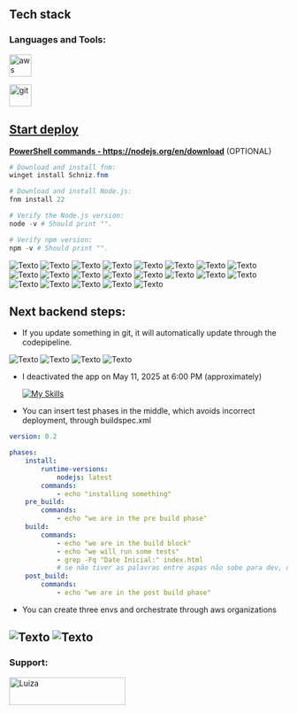 
## Tech stack


<h3 align="left">Languages and Tools:</h3>

<a href="https://aws.amazon.com" target="_blank" rel="noreferrer"> <img src="https://raw.githubusercontent.com/devicons/devicon/master/icons/amazonwebservices/amazonwebservices-original-wordmark.svg" alt="aws" width="40" height="40"/> </a> 

<a href="https://flask.palletsprojects.com/" target="_blank" rel="noreferrer"> <a href="https://git-scm.com/" target="_blank" rel="noreferrer"> <img src="https://www.vectorlogo.zone/logos/git-scm/git-scm-icon.svg" alt="git" width="40" height="40"/> </a> <a href="https://hadoop.apache.org/" target="_blank" rel="noreferrer">  <a href="https://nodejs.org" target="_blank" rel="noreferrer"> 

## Start deploy 

**PowerShell commands - https://nodejs.org/en/download** (OPTIONAL)

````ps1
# Download and install fnm:
winget install Schniz.fnm

# Download and install Node.js:
fnm install 22

# Verify the Node.js version:
node -v # Should print "".

# Verify npm version:
npm -v # Should print "".

````

![Texto ](imgs/0.0.0.png)
![Texto ](imgs/0.0.1png)
![Texto ](imgs/0.0.2.png)
![Texto ](imgs/0.0.3.png)
![Texto ](imgs/0.0.4.png)
![Texto ](imgs/1.0.png)
![Texto ](imgs/1.1.png)
![Texto ](imgs/1.2.png)
![Texto ](imgs/1.3.png)
![Texto ](imgs/2.1.png)
![Texto ](imgs/2.png)
![Texto ](imgs/3.2.png)
![Texto ](imgs/3.3.png)
![Texto ](imgs/3.4.png)
![Texto ](imgs/3.5.png)
![Texto ](imgs/3.7.png)
![Texto ](imgs/3.8.png)
![Texto ](imgs/3.9.png)
![Texto ](imgs/3.10.png)
![Texto ](imgs/3.11.png)
![Texto ](imgs/3.12.png)


## Next backend steps:
- If you update something in git, it will automatically update through the codepipeline.

![Texto ](imgs/11.1.2.png)
![Texto ](imgs/11.1.3.png)
![Texto ](imgs/11.1.4.png)
![Texto ](imgs/url.png)

* I deactivated the app on May 11, 2025 at 6:00 PM (approximately)

  [![My Skills](https://skillicons.dev/icons?i=aws&perline=3)](https://skillicons.dev)

- You can insert test phases in the middle, which avoids incorrect deployment, through buildspec.xml

````yml
version: 0.2

phases: 
    install:
        runtime-versions:
            nodejs: latest
        commands:
            - echo "installing something"
    pre_build:
        commands: 
            - echo "we are in the pre build phase"
    build:
        commands:
            - echo "we are in the build block"
            - echo "we will run some tests"
            - grep -Fq "Date Inicial:" index.html
            # se não tiver as palavras entre aspas não sobe para dev, ou stage ou prod errado
    post_build:
        commands:
            - echo "we are in the post build phase"
````

- You can create three envs and orchestrate through aws organizations

![Texto ](imgs/12.png)
![Texto ](imgs/13.png)
- 
<h3 align="left">Support:</h3>
<p><a href="#"> <img align="left" src="https://cdn.buymeacoffee.com/buttons/v2/default-yellow.png" height="50" width="210" alt="Luiza" /></a></p><br><br>
